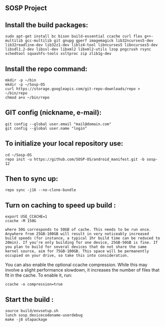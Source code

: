 SOSP Project
-------------------

Install the build packages:
-----------------------------

    sudo apt-get install bc bison build-essential ccache curl flex g++-multilib gcc-multilib git gnupg gperf imagemagick lib32ncurses5-dev lib32readline-dev lib32z1-dev liblz4-tool libncurses5 libncurses5-dev libsdl1.2-dev libssl-dev libxml2 libxml2-utils lzop pngcrush rsync schedtool squashfs-tools xsltproc zip zlib1g-dev

Install the repo command:
-----------------------------

    mkdir -p ~/bin
    mkdir -p ~/Sosp-OS
    curl https://storage.googleapis.com/git-repo-downloads/repo > ~/bin/repo
    chmod a+x ~/bin/repo

GIT config (nickname, e-mail):
-----------------------------

    git config --global user.email "mail@domain.com"
    git config --global user.name "login"

To initialize your local repository use:
---------------------------------------
    cd ~/Sosp-OS
    repo init -u https://github.com/SOSP-OS/android_manifest.git -b sosp-12

Then to sync up:
----------------

    repo sync -j16 --no-clone-bundle
    
Turn on caching to speed up build :
-----------------------------------
    export USE_CCACHE=1
    ccache -M 150G
    
    where 50G corresponds to 50GB of cache. This needs to be run once. Anywhere from 25GB-100GB will result in very noticeably increased build speeds (for instance, a typical 1hr build time can be reduced to 20min). If you’re only building for one device, 25GB-50GB is fine. If you plan to build for several devices that do not share the same kernel source, aim for 75GB-100GB. This space will be permanently occupied on your drive, so take this into consideration.

You can also enable the optional ccache compression. While this may involve a slight performance slowdown, it increases the number of files that fit in the cache. To enable it, run:

    ccache -o compression=true

Start the build :
-----------------
    source build/envsetup.sh
    lunch sosp_devicecodename-userdebug
    make -j8 otapackage

